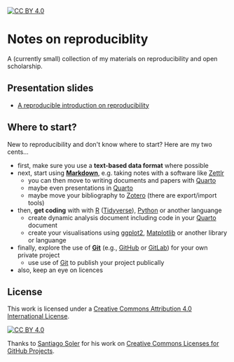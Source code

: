 [![CC BY 4.0][cc-by-shield]][cc-by]



# Notes on reproduciblity

A (currently small) collection of my materials on reproducibility and open scholarship.



## Presentation slides

- [A reproducible introduction on reproducibility](presentations/a-reproducible-intro-to-reproducibility.html)



## Where to start?

New to reproducibility and don't know where to start? Here are my two cents...

- first, make sure you use a **text-based data format** where possible
- next, start using **[Markdown](https://daringfireball.net/projects/markdown/syntax)**, e.g. taking notes with a software like [Zettlr](https://www.zettlr.com/)
  - you can then move to writing documents and papers with [Quarto](https://quarto.org/)
  - maybe even presentations in [Quarto](https://quarto.org/)
  - maybe move your bibliography to [Zotero](https://www.zotero.org/) (there are export/import tools)
- then, **get coding** with with [R](https://www.r-project.org/) ([Tidyverse](https://www.tidyverse.org/)), [Python](https://www.python.org/) or another languange
  - create dynamic analysis document including code in your [Quarto](https://quarto.org/) document
  - create your visualisations using [ggplot2](https://ggplot2.tidyverse.org/), [Matplotlib](https://matplotlib.org/) or another library or languange
- finally, explore the use of **[Git](https://git-scm.com)** (e.g.,  [GitHub](https://github.com) or [GitLab](https://about.gitlab.com/)) for your own private project
  - use use of [Git](https://git-scm.com) to publish your project publically
- also, keep an eye on licences



## License

This work is licensed under a
[Creative Commons Attribution 4.0 International License][cc-by].

[![CC BY 4.0][cc-by-image]][cc-by]

[cc-by]: http://creativecommons.org/licenses/by/4.0/
[cc-by-image]: https://i.creativecommons.org/l/by/4.0/88x31.png
[cc-by-shield]: https://img.shields.io/badge/License-CC%20BY%204.0-lightgrey.svg

Thanks to [Santiago Soler](https://github.com/santisoler) for his work on [Creative Commons Licenses for GitHub Projects](https://github.com/santisoler/cc-licenses).
